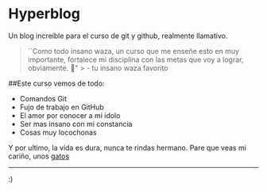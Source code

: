# Hyperblog

Un blog increíble para el curso de git y github, realmente llamativo.

>``Como todo insano waza, un curso que me enseñe esto en muy importante, fortalece mi disciplina con las metas que voy a lograr, obviamente. 👻"
      > - tu insano waza favorito

##Este curso vemos de todo:
- Comandos Git
- Fujo de trabajo en GitHub
- El amor por conocer a mi idolo
- Ser mas insano con mi constancia
- Cosas muy locochonas

Y por ultimo, la vida es dura, nunca te rindas hermano. Pare que veas mi cariño, unos
[gatos](https://www.gettyimages.es/fotos/gato**** "gatos")    

------------

 :)